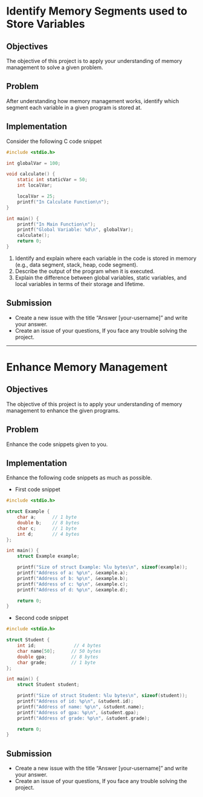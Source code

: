 <!-- # Project01 -->
# Identify Memory Segments used to Store Variables
## Objectives
The objective of this project is to apply your understanding of memory management to solve a given problem.

## Problem
After understanding how memory management works, identify which segment each variable in a given program is stored at.


## Implementation
Consider the following C code snippet

```c
#include <stdio.h>

int globalVar = 100;

void calculate() {
    static int staticVar = 50;
    int localVar;

    localVar = 25;
    printf("In Calculate Function\n");
}

int main() {
    printf("In Main Function\n");
    printf("Global Variable: %d\n", globalVar);
    calculate();
    return 0;
}

```

1. Identify and explain where each variable in the code is stored in memory (e.g., data segment, stack, heap, code segment).
2. Describe the output of the program when it is executed.
3. Explain the difference between global variables, static variables, and local variables in terms of their storage and lifetime.

## Submission 
- Create a new issue with the title “Answer [your-username]” and write your answer.
- Create an issue of your questions, If you face any trouble solving the project.





---
<!-- # Project02 -->
# Enhance Memory Management
## Objectives
The objective of this project is to apply your understanding of memory management to enhance the given programs.

## Problem
Enhance the code snippets given to you.


## Implementation
Enhance the following code snippets as much as possible.


- First code snippet
```c
#include <stdio.h>

struct Example {
    char a;      // 1 byte
    double b;    // 8 bytes
    char c;      // 1 byte
    int d;       // 4 bytes
};

int main() {
    struct Example example;

    printf("Size of struct Example: %lu bytes\n", sizeof(example));
    printf("Address of a: %p\n", &example.a);
    printf("Address of b: %p\n", &example.b);
    printf("Address of c: %p\n", &example.c);
    printf("Address of d: %p\n", &example.d);

    return 0;
}
```

- Second code snippet
```c
#include <stdio.h>

struct Student {
    int id;              // 4 bytes
    char name[50];      // 50 bytes
    double gpa;         // 8 bytes
    char grade;         // 1 byte
};

int main() {
    struct Student student;

    printf("Size of struct Student: %lu bytes\n", sizeof(student));
    printf("Address of id: %p\n", &student.id);
    printf("Address of name: %p\n", &student.name);
    printf("Address of gpa: %p\n", &student.gpa);
    printf("Address of grade: %p\n", &student.grade);

    return 0;
}
```


## Submission 
- Create a new issue with the title “Answer [your-username]” and write your answer.
- Create an issue of your questions, If you face any trouble solving the project.

